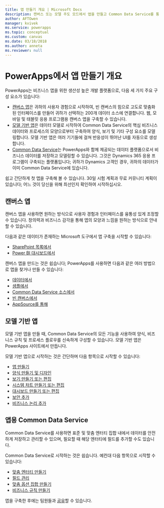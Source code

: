 ```yaml
---
title: 앱 만들기 개요 | Microsoft Docs
description: 캔버스 또는 모델 주도 모드에서 앱을 만들고 Common Data Service를 통합하는 방법에 대한 개요
author: AFTOwen
manager: kvivek
ms.service: powerapps
ms.topic: conceptual
ms.custom: canvas
ms.date: 03/18/2018
ms.author: anneta
ms.reviewer: null
---
```


# <a name="overview-of-creating-apps-in-powerapps"></a>PowerApps에서 앱 만들기 개요
PowerApps는 비즈니스 앱을 위한 생산성 높은 개발 플랫폼으로, 다음 세 가지 주요 구성 요소가 있습니다:

- [캔버스 앱](canvas-apps/getting-started.md)은 귀하의 사용자 경험으로 시작하여, 빈 캔버스의 힘으로 고도로 맞춤화된 인터페이스를 만들어 귀하가 선택하는 200개 데이터 소스에 연결합니다. 웹, 모바일 및 태블릿 응용 프로그램용 캔버스 앱을 구축할 수 있습니다.
- [모델 기반 앱](model-driven-apps/model-driven-app-overview.md)은 데이터 모델로 시작하여 Common Data Service의 핵심 비즈니스 데이터와 프로세스의 모양으로부터 구축하여 양식, 보기 및 기타 구성 요소를 모델링합니다. 모델 기반 앱은 여러 기기들에 걸쳐 반응성이 뛰어난 UI를 자동으로 생성합니다.
- [Common Data Service](common-data-service/data-platform-intro.md)는 PowerApps와 함께 제공되는 데이터 플랫폼으로서 비즈니스 데이터를 저장하고 모델링할 수 있습니다. 그것은 Dynamics 365 응용 프로그램이 구축되는 플랫폼입니다; 귀하가 Dynamics 고객인 경우, 귀하의 데이터가 이미 Common Data Service에 있습니다.

쉽고 간단하게 첫 앱을 구축해 볼 수 있습니다. 30일 시험 계획과 무료 커뮤니티 계획이 있습니다; 어느 것이 당신을 위해 최선인지 확인하여 시작하십시오.

## <a name="canvas-apps"></a>캔버스 앱
캔버스 앱을 사용하면 원하는 방식으로 사용자 경험과 인터페이스를 융통성 있게 조정할 수 있습니다. 창의력과 비즈니스 감각을 통해 앱의 모양과 느낌을 원하는 방식으로 안내할 수 있습니다.

다음과 같은 데이터가 존재하는 Microsoft 도구에서 앱 구축을 시작할 수 있습니다:

- [SharePoint 목록에서](canvas-apps/generate-app-from-sharepoint-list-interface.md)
- [Power BI 대시보드에서](canvas-apps/embed-powerapps-powerbi.md)

캔버스 앱을 만드는 것은 쉽습니다; PowerApps를 사용하면 다음과 같은 여러 방법으로 앱을 찾거나 만들 수 있습니다:

- [데이터에서](canvas-apps/app-from-sharepoint.md)
- [샘플에서](canvas-apps/open-and-run-a-sample-app.md)
- [Common Data Service 소스에서](canvas-apps/data-platform-create-app.md)
- [빈 캔버스에서](canvas-apps/data-platform-create-app-scratch.md)
- [AppSource를 통해](../user/app-source.md)

## <a name="model-driven-apps"></a>모델 기반 앱
모델 기반 앱을 만들 때, Common Data Service의 모든 기능을 사용하여 양식, 비즈니스 규칙 및 프로세스 플로우를 신속하게 구성할 수 있습니다. 모델 기반 앱은 PowerApps 사이트에서 만듭니다.

모델 기반 앱으로 시작하는 것은 간단하며 다음 항목으로 시작할 수 있습니다:

- [앱 만들기](https://docs.microsoft.com/dynamics365/customer-engagement/customize/create-edit-app)
- [양식 만들기 및 디자인](https://docs.microsoft.com/dynamics365/customer-engagement/customize/create-design-forms)
- [보기 만들기 또는 편집](https://docs.microsoft.com/dynamics365/customer-engagement/customize/create-edit-views)
- [시스템 차트 만들기 또는 편집](https://docs.microsoft.com/dynamics365/customer-engagement/customize/create-edit-system-chart)
- [대시보드 만들기 또는 편집](https://docs.microsoft.com/dynamics365/customer-engagement/customize/create-edit-dashboards)
- [보안 추가](https://docs.microsoft.com/dynamics365/customer-engagement/customize/manage-access-apps-security-roles)
- [비즈니스 논리 추가](https://docs.microsoft.com/dynamics365/customer-engagement/customize/guide-staff-through-common-tasks-processes)

## <a name="common-data-service-for-apps"></a>앱용 Common Data Service
Common Data Service를 사용하면 표준 및 맞춤 엔터티 집합 내에서 데이터를 안전하게 저장하고 관리할 수 있으며, 필요할 때 해당 엔터티에 필드를 추가할 수도 있습니다.

Common Data Service로 시작하는 것은 쉽습니다. 예컨대 다음 항목으로 시작할 수 있습니다:
- [맞춤 엔터티 만들기](common-data-service/data-platform-create-entity.md)
- [필드 관리](common-data-service/data-platform-manage-fields.md)
- [맞춤 옵션 집합 만들기](common-data-service/custom-picklists.md)
- [비즈니스 규칙 만들기](https://docs.microsoft.com/dynamics365/customer-engagement/customize/create-business-rules-recommendations-apply-logic-form)

앱을 구축한 후에는 팀원들과 [공유](canvas-apps/share-app.md)할 수 있습니다.




